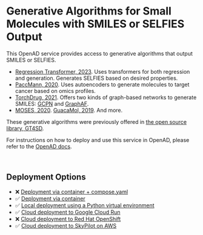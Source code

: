 # Generative Algorithms for Small Molecules with SMILES or SELFIES Output

<!--
The description & support tags are consumed by the generate_docs() script
in the openad-website repo, to generate the 'Available Services' page:
https://openad.accelerate.science/docs/model-service/available-services
-->

<!-- support:apple_silicon:false -->
<!-- support:gcloud:true -->

<!-- description -->
This OpenAD service provides access to generative algorithms that output SMILES or SELFIES.

- [Regression Transformer, 2023](https://github.com/IBM/regression-transformer). Uses transformers for both regression and generation. Generates SELFIES based on desired properties.
- [PaccMann, 2020](https://paccmann.github.io/). Uses autoencoders to generate molecules to target cancer based on omics profiles.
- [TorchDrug, 2021](https://torchdrug.ai/). Offers two kinds of graph-based networks to generate SMILES: [GCPN](https://proceedings.neurips.cc/paper_files/paper/2018/file/d60678e8f2ba9c540798ebbde31177e8-Paper.pdf) and [GraphAF](https://arxiv.org/pdf/2001.09382).
- [MOSES, 2020](https://github.com/molecularsets/moses). [GuacaMol, 2019](https://github.com/BenevolentAI/guacamol). And more.

These generative algorithms were previously offered in [the open source library, GT4SD](https://github.com/GT4SD/gt4sd-core).  
<!-- /description -->

For instructions on how to deploy and use this service in OpenAD, please refer to the [OpenAD docs](https://openad.accelerate.science/docs/model-service/deploying-models).

<br>

## Deployment Options

- ❌ [Deployment via container + compose.yaml](https://openad.accelerate.science/docs/model-service/deploying-models#deployment-via-container-composeyaml-recommended)
- ✅ [Deployment via container](https://openad.accelerate.science/docs/model-service/deploying-models#deployment-via-container)
- ✅ [Local deployment using a Python virtual environment](https://openad.accelerate.science/docs/model-service/deploying-models#local-deployment-using-a-python-virtual-environment)
- ✅ [Cloud deployment to Google Cloud Run](https://openad.accelerate.science/docs/model-service/deploying-models#cloud-deployment-to-google-cloud-run)
- ❌ [Cloud deployment to Red Hat OpenShift](https://openad.accelerate.science/docs/model-service/deploying-models#cloud-deployment-to-red-hat-openshift)
- ✅ [Cloud deployment to SkyPilot on AWS](https://openad.accelerate.science/docs/model-service/deploying-models/#cloud-deployment-to-skypilot-on-aws)

